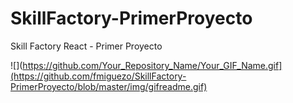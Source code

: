 # SkillFactory-PrimerProyecto
Skill Factory React - Primer Proyecto

![](https://github.com/Your_Repository_Name/Your_GIF_Name.gif](https://github.com/fmiguezo/SkillFactory-PrimerProyecto/blob/master/img/gifreadme.gif)
